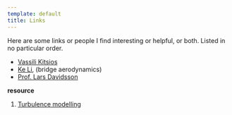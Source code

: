 ```yaml
---
template: default
title: Links
---
```

Here are some links or people I find interesting or helpful, or both. Listed in no particular order.

-   [Vassili Kitsios](https://sites.google.com/view/vassilikitsios/projects)
-   [Ke Li](https://www.mendeley.com/authors/57013752000/), (bridge aerodynamics)
-   [Prof. Lars Davidsson](http://www.tfd.chalmers.se/~lada/)



**resource**

1. [Turbulence modelling](http://www.tfd.chalmers.se/~lada/postscript_files/solids-and-fluids_turbulent-flow_turbulence-modelling.pdf)